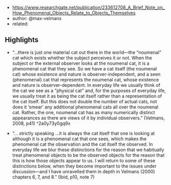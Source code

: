 
- https://www.researchgate.net/publication/233612708_A_Brief_Note_on_How_Phenomenal_Objects_Relate_to_Objects_Themselves
- author: @max-velmans
- related: 

## Highlights

- “…there  is  just  one  material  cat  out  there  in  the  world—the  “noumenal”  cat  which  exists whether the subject perceives it or not.  When the subject or the external observer looks at the noumenal cat, it is a phenomenal cat that they see. So we have a cat itself (the noumenal cat) whose  existence  and  nature  is  observer-independent,  and  a  seen  (phenomenal)  cat  that represents the noumenal cat, whose existence and nature is observer-dependent.  In everyday life we usually think of the cat we see as a “physical cat” and, for the purposes of everyday life, we usually treat it as being the cat itself rather than a representation of the cat itself.  But this does not double the number of actual cats, not does it ‘smear’ any additional phenomenal cats all  over  the  noumenal  cat.  Rather,  the one,  noumenal  cat  has  as  many  numerically  distinct appearances as there are views of it by individual observers.” (Velmans, 2008, p41) ^2a0y73y0gq9x

- “... strictly speaking ...it is always the cat itself that one is looking at although it is a 
phenomenal cat that one sees, which makes the phenomenal cat the observation and the 
cat itself the observed. In everyday life we blur these distinctions for the reason that we 
habitually treat phenomenal objects to be the observed objects for the reason that this is 
how those objects appear to us. I will return to some of these distinctions below, when they 
become important to the issues under discussion—and I have unravelled them in depth in 
Velmans (2000) chapters 6, 7, and 8.”  (Ibid, p10, note 7) 
